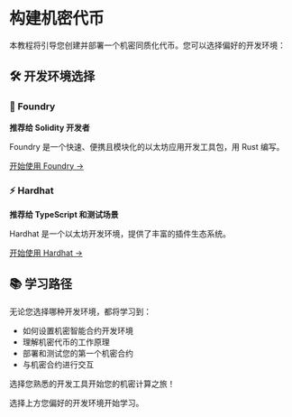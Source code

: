 # 构建机密代币

本教程将引导您创建并部署一个机密同质化代币。您可以选择偏好的开发环境：

## 🛠️ 开发环境选择

### 🔨 Foundry
**推荐给 Solidity 开发者**

Foundry 是一个快速、便携且模块化的以太坊应用开发工具包，用 Rust 编写。

[开始使用 Foundry →](./foundry-guide/setup)

### ⚡ Hardhat
**推荐给 TypeScript 和测试场景**

Hardhat 是一个以太坊开发环境，提供了丰富的插件生态系统。

[开始使用 Hardhat →](./hardhat-guide/set-up-environment-for-hardhat)

## 📚 学习路径

无论您选择哪种开发环境，都将学习到：

- 如何设置机密智能合约开发环境
- 理解机密代币的工作原理
- 部署和测试您的第一个机密合约
- 与机密合约进行交互

选择您熟悉的开发工具开始您的机密计算之旅！


选择上方您偏好的开发环境开始学习。